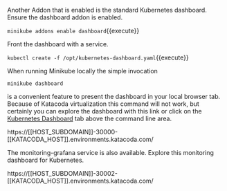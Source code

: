 Another Addon that is enabled is the standard Kubernetes dashboard. Ensure the dashboard addon is enabled.

`minikube addons enable dashboard`{{execute}}

Front the dashboard with a service.

`kubectl create -f /opt/kubernetes-dashboard.yaml`{{execute}}

When running Minikube locally the simple invocation

`minikube dashboard`

is a convenient feature to present the dashboard in your local browser tab. Because of Katacoda virtualization this command will not work, but certainly you can explore the dashboard with this link or click on the [Kubernetes Dashboard](https://[[HOST_SUBDOMAIN]]-30000-[[KATACODA_HOST]].environments.katacoda.com/) tab above the command line area.

https://[[HOST_SUBDOMAIN]]-30000-[[KATACODA_HOST]].environments.katacoda.com/

The monitoring-grafana service is also available. Explore this monitoring dashboard for Kubernetes.

https://[[HOST_SUBDOMAIN]]-30002-[[KATACODA_HOST]].environments.katacoda.com/
